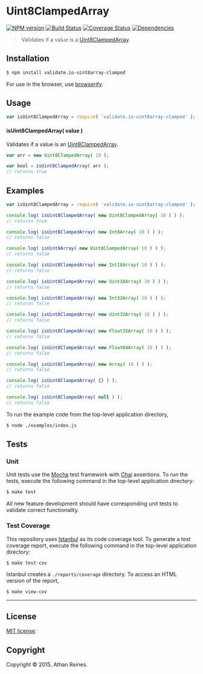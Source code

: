 Uint8ClampedArray
===
[![NPM version][npm-image]][npm-url] [![Build Status][travis-image]][travis-url] [![Coverage Status][coveralls-image]][coveralls-url] [![Dependencies][dependencies-image]][dependencies-url]

> Validates if a value is a [Uint8ClampedArray](https://developer.mozilla.org/en-US/docs/Web/JavaScript/Reference/Global_Objects/Uint8ClampedArray).


## Installation

``` bash
$ npm install validate.io-uint8array-clamped
```

For use in the browser, use [browserify](https://github.com/substack/node-browserify).


## Usage

``` javascript
var isUint8ClampedArray = require( 'validate.io-uint8array-clamped' );
```

#### isUint8ClampedArray( value )

Validates if a value is an [Uint8ClampedArray](https://developer.mozilla.org/en-US/docs/Web/JavaScript/Reference/Global_Objects/Uint8ClampedArray).

``` javascript
var arr = new Uint8ClampedArray( 10 );

var bool = isUint8ClampedArray( arr );
// returns true
```


## Examples

``` javascript
var isUint8ClampedArray = require( 'validate.io-uint8array-clamped' );

console.log( isUint8ClampedArray( new Uint8ClampedArray( 10 ) ) );
// returns true

console.log( isUint8ClampedArray( new Int8Array( 10 ) ) );
// returns false

console.log( isUint8Array( new Uint8ClampedArray( 10 ) ) );
// returns false

console.log( isUint8ClampedArray( new Int16Array( 10 ) ) );
// returns false

console.log( isUint8ClampedArray( new Uint16Array( 10 ) ) );
// returns false

console.log( isUint8ClampedArray( new Int32Array( 10 ) ) );
// returns false

console.log( isUint8ClampedArray( new Uint32Array( 10 ) ) );
// returns false

console.log( isUint8ClampedArray( new Float32Array( 10 ) ) );
// returns false

console.log( isUint8ClampedArray( new Float64Array( 10 ) ) );
// returns false

console.log( isUint8ClampedArray( new Array( 10 ) ) );
// returns false

console.log( isUint8ClampedArray( {} ) );
// returns false

console.log( isUint8ClampedArray( null ) );
// returns false
```

To run the example code from the top-level application directory,

``` bash
$ node ./examples/index.js
```


## Tests

### Unit

Unit tests use the [Mocha](http://mochajs.org) test framework with [Chai](http://chaijs.com) assertions. To run the tests, execute the following command in the top-level application directory:

``` bash
$ make test
```

All new feature development should have corresponding unit tests to validate correct functionality.


### Test Coverage

This repository uses [Istanbul](https://github.com/gotwarlost/istanbul) as its code coverage tool. To generate a test coverage report, execute the following command in the top-level application directory:

``` bash
$ make test-cov
```

Istanbul creates a `./reports/coverage` directory. To access an HTML version of the report,

``` bash
$ make view-cov
```


---
## License

[MIT license](http://opensource.org/licenses/MIT). 


## Copyright

Copyright &copy; 2015. Athan Reines.


[npm-image]: http://img.shields.io/npm/v/validate.io-uint8array-clamped.svg
[npm-url]: https://npmjs.org/package/validate.io-uint8array-clamped

[travis-image]: http://img.shields.io/travis/validate-io/uint8array-clamped/master.svg
[travis-url]: https://travis-ci.org/validate-io/uint8array-clamped

[coveralls-image]: https://img.shields.io/coveralls/validate-io/uint8array-clamped/master.svg
[coveralls-url]: https://coveralls.io/r/validate-io/uint8array-clamped?branch=master

[dependencies-image]: http://img.shields.io/david/validate-io/uint8array-clamped.svg
[dependencies-url]: https://david-dm.org/validate-io/uint8array-clamped

[dev-dependencies-image]: http://img.shields.io/david/dev/validate-io/uint8array-clamped.svg
[dev-dependencies-url]: https://david-dm.org/dev/validate-io/uint8array-clamped

[github-issues-image]: http://img.shields.io/github/issues/validate-io/uint8array-clamped.svg
[github-issues-url]: https://github.com/validate-io/uint8array-clamped/issues
